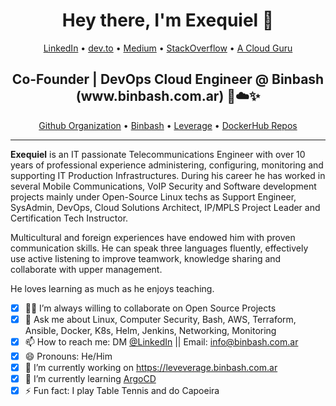 <h1 align="center"> Hey there, I'm Exequiel 👋</h1>
<p align="center">
  <a href="https://www.linkedin.com/in/barrireroexequiel/">LinkedIn</a> •
  <a href="https://dev.to/exequielrafaela">dev.to</a> •
  <a href="https://medium.com/@exequiel.barrirero">Medium</a> •
  <a href="https://stackoverflow.com/users/2033312/exequiel-barrirero">StackOverflow</a> •
  <a href="https://learn.acloud.guru/profile/exequielrafaela">A Cloud Guru</a> 
</p>

<h2 align="center"> Co-Founder | DevOps Cloud Engineer @ Binbash (www.binbash.com.ar) 🚀☁️✨</h2>
<p align="center">
  <a href="https://github.com/binbashar">Github Organization</a> •
  <a href="https://www.binbash.com.com">Binbash</a> •
  <a href="https://leverage.binbash.com.com">Leverage</a> •
  <a href="https://cloud.docker.com/u/binbash/repository/list">DockerHub Repos</a> 
</p>

---

**Exequiel** is an IT passionate Telecommunications Engineer with over 10 years of professional experience administering, configuring, monitoring and supporting IT Production Infrastructures. During his career he has worked in several Mobile Communications, VoIP Security and Software development projects mainly under Open-Source Linux techs as Support Engineer, SysAdmin, DevOps, Cloud Solutions Architect, IP/MPLS Project Leader and Certification Tech Instructor.

Multicultural and foreign experiences have endowed him with proven communication skills. He can speak three languages fluently, effectively use active listening to improve teamwork, knowledge sharing and collaborate with upper management.

He loves learning as much as he enjoys teaching.

<!-- <br /> -->


- [x] 👨‍💻 I’m always willing to collaborate on Open Source Projects
- [x] 💬 Ask me about Linux, Computer Security, Bash, AWS, Terraform, Ansible, Docker, K8s, Helm, Jenkins, Networking, Monitoring
- [x] 📫 How to reach me: DM [@LinkedIn](https://www.linkedin.com/in/barrireroexequiel) || Email: info@binbash.com.ar
- [x] 😄 Pronouns: He/Him
- [x] 🔭 I’m currently working on https://leveverage.binbash.com.ar
- [x] 🌱 I’m currently learning [ArgoCD](https://argoproj.github.io/argo-cd/)
- [x] ⚡ Fun fact: I play Table Tennis and do Capoeira
